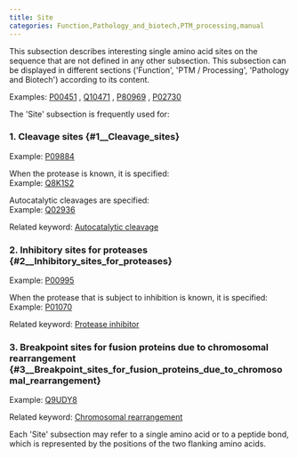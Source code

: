 ```yaml
---
title: Site
categories: Function,Pathology_and_biotech,PTM_processing,manual
---
```


This subsection describes interesting single amino acid sites on the sequence that are not defined in any other subsection. This subsection can be displayed in different sections ('Function', 'PTM / Processing', 'Pathology and Biotech') according to its content.

Examples: [P00451](https://www.uniprot.org/uniprotkb/P00451) , [Q10471](https://www.uniprot.org/uniprotkb/Q10471) , [P80969](https://www.uniprot.org/uniprotkb/P80969) , [P02730](https://www.uniprot.org/uniprotkb/P02730)

The 'Site' subsection is frequently used for:

### 1. Cleavage sites {\#1\_\_Cleavage\_sites}

Example: [P09884](https://www.uniprot.org/uniprotkb/P09884)

When the protease is known, it is specified:  
Example: [Q8K1S2](https://www.uniprot.org/uniprotkb/Q8K1S2)

Autocatalytic cleavages are specified:  
Example: [Q02936](https://www.uniprot.org/uniprotkb/Q02936)

Related keyword: [Autocatalytic cleavage](http://www.uniprot.org/keywords/68)

### 2. Inhibitory sites for proteases {\#2\_\_Inhibitory\_sites\_for\_proteases}

Example: [P00995](https://www.uniprot.org/uniprotkb/P00995)

When the protease that is subject to inhibition is known, it is specified:  
Example: [P01070](https://www.uniprot.org/uniprotkb/P01070)

Related keyword: [Protease inhibitor](http://www.uniprot.org/keywords/646)

### 3. Breakpoint sites for fusion proteins due to chromosomal rearrangement {\#3\_\_Breakpoint\_sites\_for\_fusion\_proteins\_due\_to\_chromosomal\_rearrangement}

Example: [Q9UDY8](https://www.uniprot.org/uniprotkb/Q9UDY8)

Related keyword: [Chromosomal rearrangement](http://www.uniprot.org/keywords/160)

Each 'Site' subsection may refer to a single amino acid or to a peptide bond, which is represented by the positions of the two flanking amino acids.

